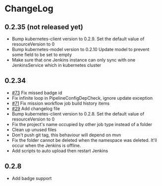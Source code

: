 # ChangeLog

## 0.2.35 (not released yet)

* Bump kubernetes-client version to 0.2.9.
    Set the default value of resourceVersion to 0
* Bump kubernetes-model version to 0.2.10
    Update model to prevent some field to be set to empty
* Make sure that one Jenkins instance can only sync with one 
    JenkinsService which in kubernetes cluster

## 0.2.34

* [#73](https://github.com/alauda/alauda-devops-sync-plugin/pull/73)
    Fix missed badge id
* Fix infinite loop in PipelineConfigDepCheck, ignore update exception
* [#71](https://github.com/alauda/alauda-devops-sync-plugin/issues/71)
    Fix mission workflow job build history items
* [#29](https://github.com/alauda/alauda-devops-sync-plugin/issues/29)
    Add changelog file
* Bump kubernetes-client version to 0.2.8.
    Set the default value of resourceVersion to 0
* Fix the project's name occupied by other job type instead of a folder
* Clean up unused files
* Don't push git tag, this behaviour will depend on mvn
* Fix the folder cannot be deleted when the namespace was deleted.
    It'll occur when the Jenkins is offline. 
* Add scripts to auto upload then restart Jenkins

## 0.2.8

* Add badge support